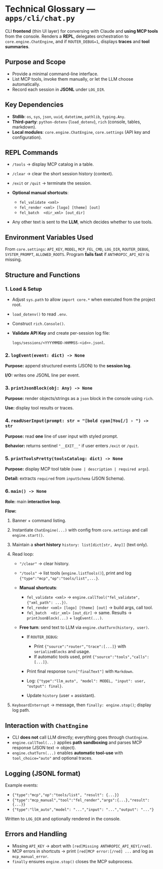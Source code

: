 # Technical Glossary — `apps/cli/chat.py`

CLI **frontend** (thin UI layer) for conversing with Claude and **using MCP tools** from the console.
Renders a **REPL**, delegates orchestration to `core.engine.ChatEngine`, and if `ROUTER_DEBUG=1`, displays **traces** and **tool summaries**.

## Purpose and Scope

* Provide a minimal command-line interface.
* List MCP tools, invoke them manually, or let the LLM choose automatically.
* Record each session in **JSONL** under `LOG_DIR`.

## Key Dependencies

* **Stdlib**: `os`, `sys`, `json`, `uuid`, `datetime`, `pathlib`, `typing.Any`.
* **Third-party**: `python-dotenv` (`load_dotenv`), `rich` (console, tables, markdown).
* **Local modules**: `core.engine.ChatEngine`, `core.settings` (API key and configuration).

## REPL Commands

* `/tools` -> display MCP catalog in a table.
* `/clear` -> clear the short session history (context).
* `/exit` or `/quit` -> terminate the session.
* **Optional manual shortcuts**:

  * `fel_validate <xml>`
  * `fel_render <xml> [logo] [theme] [out]`
  * `fel_batch  <dir_xml> [out_dir]`
* Any other text is sent to the **LLM**, which decides whether to use tools.

## Environment Variables Used

From `core.settings`: `API_KEY`, `MODEL`, `MCP_FEL_CMD`, `LOG_DIR`, `ROUTER_DEBUG`, `SYSTEM_PROMPT`, `ALLOWED_ROOTS`.
Program **fails fast** if `ANTHROPIC_API_KEY` is missing.

## Structure and Functions

### 1. Load & Setup

* Adjust `sys.path` to allow `import core.*` when executed from the project root.
* `load_dotenv()` to read `.env`.
* Construct `rich.Console()`.
* **Validate API Key** and create per-session log file:

  `logs/sessions/<YYYYMMDD-HHMMSS-<id>>.jsonl`.

### 2. `logEvent(event: dict) -> None`

**Purpose:** append structured events (JSON) to the **session log**.

**I/O:** writes one JSONL line per event.

### 3. `printJsonBlock(obj: Any) -> None`

**Purpose:** render objects/strings as a `json` block in the console using `rich`.

**Use:** display tool results or traces.

### 4. `readUserInput(prompt: str = "[bold cyan]You[/] › ") -> str`

**Purpose:** read **one** line of user input with styled prompt.

**Behavior:** returns sentinel `"__EXIT__"` if user enters `/exit` or `/quit`.

### 5. `printToolsPretty(toolsCatalog: dict) -> None`

**Purpose:** display MCP tool table (`name | description | required args`).

**Detail:** extracts `required` from `inputSchema` (JSON Schema).

### 6. `main() -> None`

**Role:** main **interactive loop**.

**Flow:**

1. Banner + command listing.
2. Instantiate `ChatEngine(...)` with config from `core.settings` and call `engine.start()`.
3. Maintain a **short history** `history: list[dict[str, Any]]` (text only).
4. Read loop:

   * `"/clear"` -> clear history.
   * `"/tools"` -> list tools (`engine.listTools()`), print and log `{"type":"mcp","op":"tools/list",...}`.
   * **Manual shortcuts**:

     * `fel_validate <xml>` -> `engine.callTool("fel_validate", {"xml_path": ...})`.
     * `fel_render <xml> [logo] [theme] [out]` -> build args, call tool.
     * `fel_batch  <dir_xml> [out_dir]` -> same.
       Results -> `printJsonBlock(...)` + `logEvent(...)`.
   * **Free turn**: send text to LLM via `engine.chatTurn(history, user)`.

     * If `ROUTER_DEBUG`:

       * Print `{"source":"router","trace":[...]}` with `serializeBlocks` and usage.
       * If automatic tools used, print `{"source":"tools","calls":[...]}`.
     * Print final response `turn["finalText"]` with `Markdown`.
     * Log: `{"type":"llm_auto", "model": MODEL, "input": user, "output": final}`.
     * Update `history` (user + assistant).
5. `KeyboardInterrupt` -> message, then `finally: engine.stop()`; display log path.

## Interaction with `ChatEngine`

* CLI **does not** call LLM directly; everything goes through `ChatEngine`.
* `engine.callTool(...)` applies **path sandboxing** and parses MCP response (JSON text -> object).
* `engine.chatTurn(...)` enables **automatic tool-use** with `tool_choice="auto"` and optional traces.

## Logging (JSONL format)

Example events:

* `{"type":"mcp","op":"tools/list", "result": {...}}`
* `{"type":"mcp_manual","tool":"fel_render","args":{...},"result":{...}}`
* `{"type":"llm_auto","model": "...","input": "...","output": "..."}`

Written to `LOG_DIR` and optionally rendered in the console.

## Errors and Handling

* Missing `API_KEY` -> abort with `[red]Missing ANTHROPIC_API_KEY[/red]`.
* MCP errors in shortcuts -> print `[red]MCP error:[/red] ...` and log as `mcp_manual_error`.
* `finally` ensures `engine.stop()` closes the MCP subprocess.
